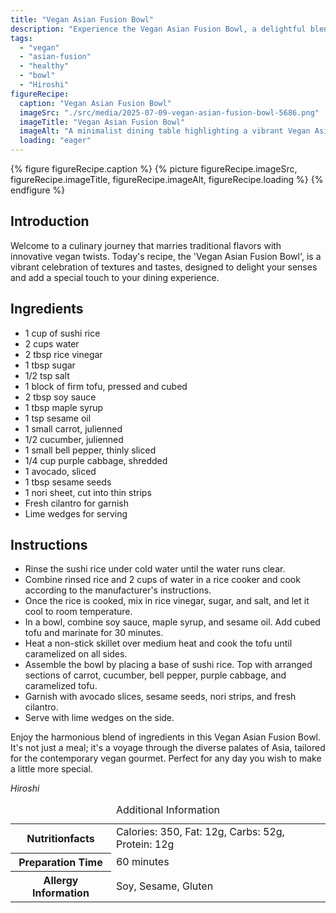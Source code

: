 ```yaml
---
title: "Vegan Asian Fusion Bowl"
description: "Experience the Vegan Asian Fusion Bowl, a delightful blend of traditional Asian flavors and vegan ingredients, perfect for any special day."
tags:
  - "vegan"
  - "asian-fusion"
  - "healthy"
  - "bowl"
  - "Hiroshi"
figureRecipe: 
  caption: "Vegan Asian Fusion Bowl"
  imageSrc: "./src/media/2025-07-09-vegan-asian-fusion-bowl-5686.png"
  imageTitle: "Vegan Asian Fusion Bowl"
  imageAlt: "A minimalist dining table highlighting a vibrant Vegan Asian Fusion Bowl with sushi rice, caramelized tofu, colorful vegetables, avocado, sesame seeds, nori, cilantro, and lime wedges in natural light."
  loading: "eager"
---
```


{% figure figureRecipe.caption %}
{% picture figureRecipe.imageSrc, figureRecipe.imageTitle, figureRecipe.imageAlt, figureRecipe.loading %}
{% endfigure %}

## Introduction

Welcome to a culinary journey that marries traditional flavors with innovative vegan twists. Today's recipe, the 'Vegan Asian Fusion Bowl', is a vibrant celebration of textures and tastes, designed to delight your senses and add a special touch to your dining experience.

## Ingredients

- 1 cup of sushi rice
- 2 cups water
- 2 tbsp rice vinegar
- 1 tbsp sugar
- 1/2 tsp salt
- 1 block of firm tofu, pressed and cubed
- 2 tbsp soy sauce
- 1 tbsp maple syrup
- 1 tsp sesame oil
- 1 small carrot, julienned
- 1/2 cucumber, julienned
- 1 small bell pepper, thinly sliced
- 1/4 cup purple cabbage, shredded
- 1 avocado, sliced
- 1 tbsp sesame seeds
- 1 nori sheet, cut into thin strips
- Fresh cilantro for garnish
- Lime wedges for serving

## Instructions

- Rinse the sushi rice under cold water until the water runs clear.
- Combine rinsed rice and 2 cups of water in a rice cooker and cook according to the manufacturer's instructions.
- Once the rice is cooked, mix in rice vinegar, sugar, and salt, and let it cool to room temperature.
- In a bowl, combine soy sauce, maple syrup, and sesame oil. Add cubed tofu and marinate for 30 minutes.
- Heat a non-stick skillet over medium heat and cook the tofu until caramelized on all sides.
- Assemble the bowl by placing a base of sushi rice. Top with arranged sections of carrot, cucumber, bell pepper, purple cabbage, and caramelized tofu.
- Garnish with avocado slices, sesame seeds, nori strips, and fresh cilantro.
- Serve with lime wedges on the side.

Enjoy the harmonious blend of ingredients in this Vegan Asian Fusion Bowl. It's not just a meal; it's a voyage through the diverse palates of Asia, tailored for the contemporary vegan gourmet. Perfect for any day you wish to make a little more special.

*Hiroshi*

<table><caption class='sr-only'>Additional Information</caption><tr><th>Nutritionfacts</th><td>Calories: 350, Fat: 12g, Carbs: 52g, Protein: 12g&nbsp;</td></tr><tr><th>Preparation Time</th><td>60 minutes&nbsp;</td></tr><tr><th>Allergy Information</th><td>Soy, Sesame, Gluten&nbsp;</td></tr></table>

